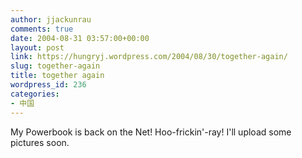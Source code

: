 ```yaml
---
author: jjackunrau
comments: true
date: 2004-08-31 03:57:00+00:00
layout: post
link: https://hungryj.wordpress.com/2004/08/30/together-again/
slug: together-again
title: together again
wordpress_id: 236
categories:
- 中国
---
```


My Powerbook is back on the Net!  Hoo-frickin'-ray!  I'll upload some pictures soon.
